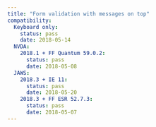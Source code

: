 ```yaml
---
title: "Form validation with messages on top"
compatibility:
  Keyboard only:
    status: pass
    date: 2018-05-14
  NVDA:
    2018.1 + FF Quantum 59.0.2:
      status: pass
      date: 2018-05-08
  JAWS:
    2018.3 + IE 11:
      status: pass
      date: 2018-05-20
    2018.3 + FF ESR 52.7.3:
      status: pass
      date: 2018-05-07
---
```

